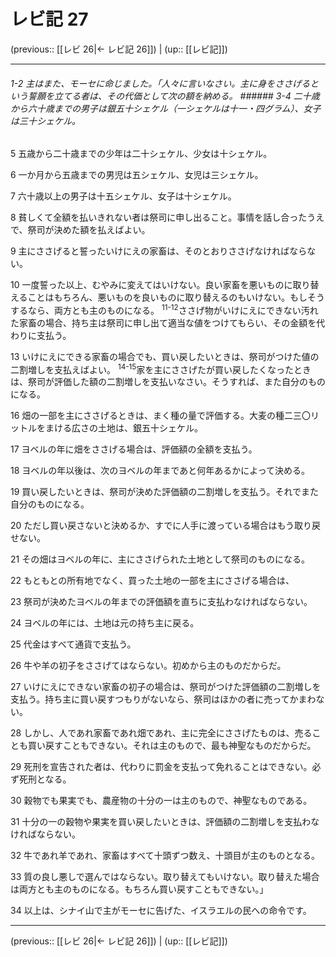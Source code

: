 # レビ記 27

(previous:: [[レビ 26|← レビ記 26]]) | (up:: [[レビ記]])

***
###### 1-2 主はまた、モーセに命じました。「人々に言いなさい。主に身をささげるという誓願を立てる者は、その代価として次の額を納める。 ###### 3-4 二十歳から六十歳までの男子は銀五十シェケル（一シェケルは十一・四グラム）、女子は三十シェケル。 



5 
五歳から二十歳までの少年は二十シェケル、少女は十シェケル。 



6 
一か月から五歳までの男児は五シェケル、女児は三シェケル。 



7 
六十歳以上の男子は十五シェケル、女子は十シェケル。 



8 
貧しくて全額を払いきれない者は祭司に申し出ること。事情を話し合ったうえで、祭司が決めた額を払えばよい。 



9 
主にささげると誓ったいけにえの家畜は、そのとおりささげなければならない。 



10 
一度誓った以上、むやみに変えてはいけない。良い家畜を悪いものに取り替えることはもちろん、悪いものを良いものに取り替えるのもいけない。もしそうするなら、両方とも主のものになる。 <sup class="versenum">11-12</sup>ささげ物がいけにえにできない汚れた家畜の場合、持ち主は祭司に申し出て適当な値をつけてもらい、その金額を代わりに支払う。 



13 
いけにえにできる家畜の場合でも、買い戻したいときは、祭司がつけた値の二割増しを支払えばよい。 <sup class="versenum">14-15</sup>家を主にささげたが買い戻したくなったときは、祭司が評価した額の二割増しを支払いなさい。そうすれば、また自分のものになる。 



16 
畑の一部を主にささげるときは、まく種の量で評価する。大麦の種二三〇リットルをまける広さの土地は、銀五十シェケル。 



17 
ヨベルの年に畑をささげる場合は、評価額の全額を支払う。 



18 
ヨベルの年以後は、次のヨベルの年まであと何年あるかによって決める。 



19 
買い戻したいときは、祭司が決めた評価額の二割増しを支払う。それでまた自分のものになる。 



20 
ただし買い戻さないと決めるか、すでに人手に渡っている場合はもう取り戻せない。 



21 
その畑はヨベルの年に、主にささげられた土地として祭司のものになる。 



22 
もともとの所有地でなく、買った土地の一部を主にささげる場合は、 



23 
祭司が決めたヨベルの年までの評価額を直ちに支払わなければならない。 



24 
ヨベルの年には、土地は元の持ち主に戻る。 



25 
代金はすべて通貨で支払う。 



26 
牛や羊の初子をささげてはならない。初めから主のものだからだ。 



27 
いけにえにできない家畜の初子の場合は、祭司がつけた評価額の二割増しを支払う。持ち主に買い戻すつもりがないなら、祭司はほかの者に売ってかまわない。 



28 
しかし、人であれ家畜であれ畑であれ、主に完全にささげたものは、売ることも買い戻すこともできない。それは主のもので、最も神聖なものだからだ。 



29 
死刑を宣告された者は、代わりに罰金を支払って免れることはできない。必ず死刑となる。 



30 
穀物でも果実でも、農産物の十分の一は主のもので、神聖なものである。 



31 
十分の一の穀物や果実を買い戻したいときは、評価額の二割増しを支払わなければならない。 



32 
牛であれ羊であれ、家畜はすべて十頭ずつ数え、十頭目が主のものとなる。 



33 
質の良し悪しで選んではならない。取り替えてもいけない。取り替えた場合は両方とも主のものになる。もちろん買い戻すこともできない。」 



34 
以上は、シナイ山で主がモーセに告げた、イスラエルの民への命令です。

***

(previous:: [[レビ 26|← レビ記 26]]) | (up:: [[レビ記]])
